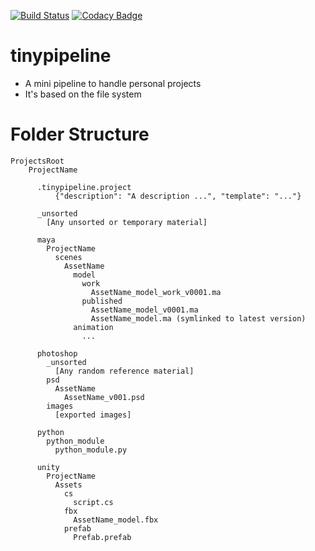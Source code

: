 [![Build Status](https://travis-ci.org/PaulSchweizer/tinypipeline.svg?branch=master)](https://travis-ci.org/PaulSchweizer/tinypipeline) [![Codacy Badge](https://api.codacy.com/project/badge/Grade/74303ae03455442ca6268a571ea824e8)](https://www.codacy.com/app/paulschweizer/tinypipeline?utm_source=github.com&amp;utm_medium=referral&amp;utm_content=PaulSchweizer/tinypipeline&amp;utm_campaign=Badge_Grade)

# tinypipeline
- A mini pipeline to handle personal projects
- It's based on the file system

# Folder Structure
    ProjectsRoot
        ProjectName

          .tinypipeline.project
              {"description": "A description ...", "template": "..."}

          _unsorted
            [Any unsorted or temporary material]

          maya
            ProjectName
              scenes
                AssetName
                  model
                    work
                      AssetName_model_work_v0001.ma
                    published
                      AssetName_model_v0001.ma
                      AssetName_model.ma (symlinked to latest version)
                  animation
                    ...

          photoshop
            _unsorted
              [Any random reference material]
            psd
              AssetName
                AssetName_v001.psd
            images
              [exported images]

          python
            python_module
              python_module.py

          unity
            ProjectName
              Assets
                cs
                  script.cs
                fbx
                  AssetName_model.fbx
                prefab
                  Prefab.prefab
